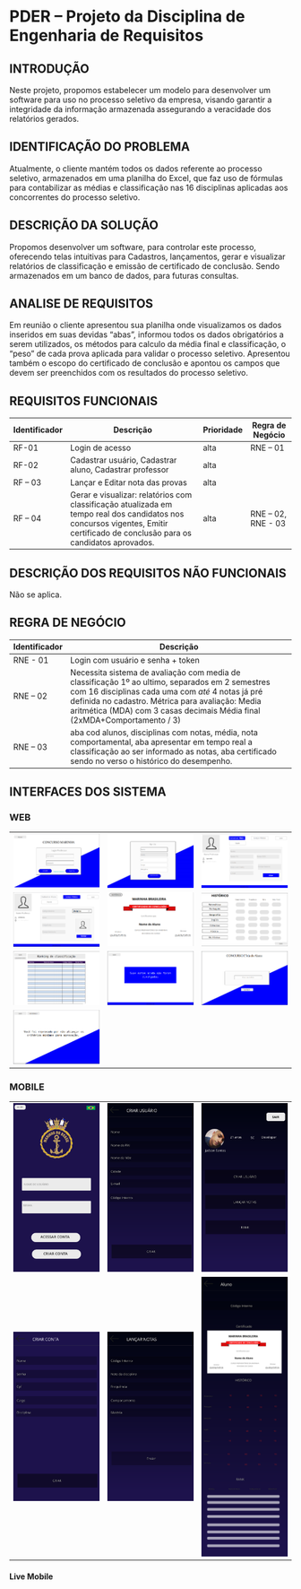 # PDER – Projeto da Disciplina de Engenharia de Requisitos

## INTRODUÇÃO 

Neste  projeto, propomos estabelecer um modelo para desenvolver um software  para uso no processo seletivo da empresa,  visando garantir a integridade da informação armazenada assegurando a veracidade dos relatórios gerados.

## IDENTIFICAÇÃO DO PROBLEMA

Atualmente, o cliente mantém todos os dados referente ao processo seletivo, armazenados em uma planilha do Excel, que faz uso de fórmulas para contabilizar as médias e classificação nas 16 disciplinas aplicadas aos concorrentes do processo seletivo.


## DESCRIÇÃO DA SOLUÇÃO

Propomos desenvolver um software, para controlar este processo, oferecendo telas intuitivas para 
Cadastros, lançamentos, gerar e visualizar relatórios de classificação e emissão de certificado de conclusão. Sendo armazenados em um banco de dados, para futuras consultas.

## ANALISE DE REQUISITOS

Em reunião o cliente apresentou sua planilha onde visualizamos os dados inseridos em suas devidas “abas”, informou todos os dados obrigatórios a serem utilizados, os métodos para calculo da média final e classificação, o “peso” de cada prova aplicada para  validar o processo seletivo. Apresentou também o escopo do certificado de conclusão e apontou os campos que devem ser preenchidos com os resultados do processo seletivo.

## REQUISITOS FUNCIONAIS

| Identificador | Descrição | Prioridade | Regra de Negócio |
|---------------|-----------|------------|------------------|
| RF-01         | Login de acesso |  alta|   RNE – 01       |
| RF-02         | Cadastrar usuário, Cadastrar aluno, Cadastrar professor | alta |
| RF – 03       | Lançar e Editar nota das provas | alta |
| RF – 04       | Gerar e visualizar: relatórios com classificação atualizada em tempo real dos candidatos nos concursos vigentes, Emitir certificado de conclusão para os   candidatos aprovados. | alta | RNE – 02, RNE - 03 | 


## DESCRIÇÃO DOS REQUISITOS NÃO FUNCIONAIS

Não se aplica.

## REGRA DE NEGÓCIO

| Identificador                         |                        Descrição         |
|---------------------------------------|------------------------------------------|
| RNE - 01 | Login com usuário e senha + token |
| RNE – 02 | Necessita sistema de avaliação com media de classificação 1º ao ultimo, separados em 2 semestres com 16 disciplinas cada uma com *até* 4 notas  já pré definida no cadastro. Métrica para avaliação: Media aritmética (MDA) com 3 casas decimais Média final (2xMDA+Comportamento / 3)
| RNE – 03 | aba cod alunos, disciplinas com notas, média, nota comportamental, aba apresentar em tempo real a classificação ao ser informado as notas, aba certificado sendo no verso o histórico do desempenho. |

## INTERFACES DOS SISTEMA

### WEB

<table>
    <tr>
        <td><img src="imgs/web/sketch-1.png" width="200"></td>
         <td><img src="imgs/web/sketch-2.png" width="200"></td>
        <td><img src="imgs/web/sketch-3.png" width="200"></td>
    </tr>
    <tr>
        <td><img src="imgs/web/sketch-4.png" width="200"></td>
        <td><img src="imgs/web/sketch-5.png" width="200"></td>
        <td><img src="imgs/web/sketch-6.png" width="200"></td>
    </tr>
     <tr>
        <td><img src="imgs/web/sketch-7.png" width="200"></td>
        <td><img src="imgs/web/sketch-8.png" width="200"></td>
        <td><img src="imgs/web/sketch-9.png" width="200"></td>
    </tr>
    <tr>
        <td><img src="imgs/web/sketch-10.png" width="200"></td>
    </tr>
</table>

### MOBILE 

<table>
    <tr>
        <td><img src="imgs/mobile/Sketch-login.svg" width="200"></td>
        <td><img src="imgs/mobile/Sketch-Criar-Usuario.svg" width="200"></td>
        <td><img src="imgs/mobile/Sketch-Home.svg" width="200"></td>
    </tr>
    <tr>
        <td><img src="imgs/mobile/Sketch-Criar-Conta.svg" width="200"></td>
        <td><img src="imgs/mobile/Sketch-Lancar-Notas.svg" width="200"></td>
         <td><img src="imgs/mobile/Sketch-Notas.svg" width="200"></td>
    </tr>
</table>


#### Live Mobile

